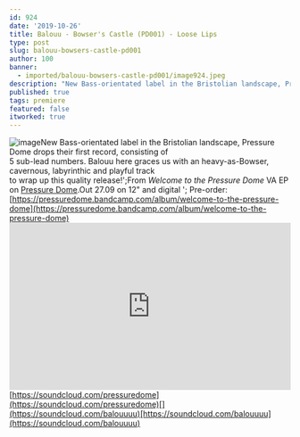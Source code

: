 ```yaml
---
id: 924
date: '2019-10-26'
title: Balouu - Bowser's Castle (PD001) - Loose Lips
type: post
slug: balouu-bowsers-castle-pd001
author: 100
banner:
  - imported/balouu-bowsers-castle-pd001/image924.jpeg
description: "New Bass-orientated label in the Bristolian landscape, Pressure Dome drops their first record, consisting of5 sub-lead numbers. Balouu here graces us with an heavy-as-Bowser, cavernous, labyrinthic and playful trackto wrap up this quality release!\_ From Welcome to the Pressure Dome VA EP on Pressure Dome. Out 27.09 on 12\" and digital – Pre-order: https://pressuredome.bandcamp.com/album/welcome-to-the-pressure-dome https://soundcloud.com/pressuredome [...]Read More..."
published: true
tags: premiere
featured: false
itworked: true
---
```

![image](../imported/balouu-bowsers-castle-pd001/image924.jpeg)New Bass-orientated label in the Bristolian landscape, Pressure Dome drops their first record, consisting of  
5 sub-lead numbers. Balouu here graces us with an heavy-as-Bowser, cavernous, labyrinthic and playful track  
to wrap up this quality release!';From _Welcome to the Pressure Dome_ VA EP on [Pressure Dome](https://pressuredome.bandcamp.com).Out 27.09 on 12" and digital '; Pre-order: [](https://pressuredome.bandcamp.com/album/welcome-to-the-pressure-dome)[https://pressuredome.bandcamp.com/album/welcome-to-the-pressure-dome](https://pressuredome.bandcamp.com/album/welcome-to-the-pressure-dome)<iframe width='100%' height='300' scrolling='no' frameborder='no' allow='autoplay' src='https://w.soundcloud.com/player/?url=https%3A//api.soundcloud.com/tracks/682491560&color=%23ff5500&auto_play=false&hide_related=false&show_comments=true&show_user=true&show_reposts=false&show_teaser=true'></iframe>[](https://soundcloud.com/pressuredome)[https://soundcloud.com/pressuredome](https://soundcloud.com/pressuredome)[](https://soundcloud.com/balouuuu)[https://soundcloud.com/balouuuu](https://soundcloud.com/balouuuu)